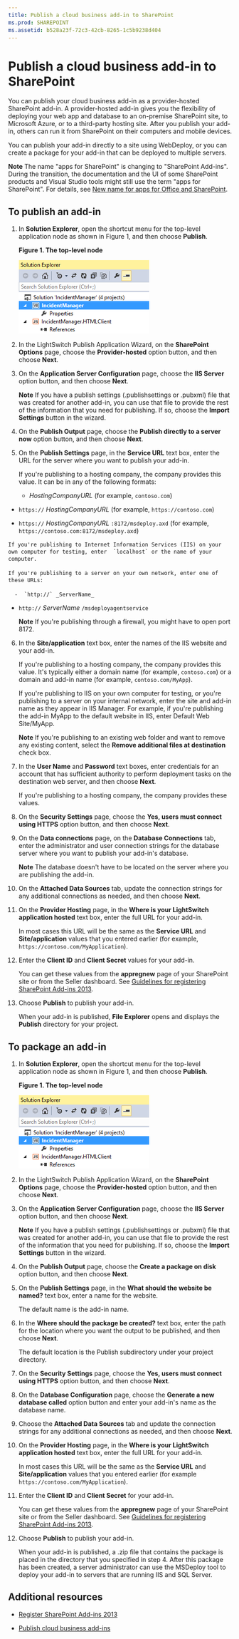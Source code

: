 ```yaml
---
title: Publish a cloud business add-in to SharePoint
ms.prod: SHAREPOINT
ms.assetid: b528a23f-72c3-42cb-8265-1c5b9238d404
---
```



# Publish a cloud business add-in to SharePoint
You can publish your cloud business add-in as a provider-hosted SharePoint add-in. A provider-hosted add-in gives you the flexibility of deploying your web app and database to an on-premise SharePoint site, to Microsoft Azure, or to a third-party hosting site. After you publish your add-in, others can run it from SharePoint on their computers and mobile devices.
 
You can publish your add-in directly to a site using WebDeploy, or you can create a package for your add-in that can be deployed to multiple servers.
 

 **Note**  The name "apps for SharePoint" is changing to "SharePoint Add-ins". During the transition, the documentation and the UI of some SharePoint products and Visual Studio tools might still use the term "apps for SharePoint". For details, see  [New name for apps for Office and SharePoint](new-name-for-apps-for-sharepoint.md#bk_newname).
 


## To publish an add-in
<a name="publish"> </a>


1. In  **Solution Explorer**, open the shortcut menu for the top-level application node as shown in Figure 1, and then choose  **Publish**.
    
    **Figure 1. The top-level node**

 

     ![The IncidentManager node](images/CBA_IM_18.PNG)
 

 

 
2. In the LightSwitch Publish Application Wizard, on the  **SharePoint Options** page, choose the **Provider-hosted** option button, and then choose **Next**.
    
 
3. On the  **Application Server Configuration** page, choose the **IIS Server** option button, and then choose **Next**.
    
     **Note**  If you have a publish settings (.publishsettings or .pubxml) file that was created for another add-in, you can use that file to provide the rest of the information that you need for publishing. If so, choose the  **Import Settings** button in the wizard.
4. On the  **Publish Output** page, choose the **Publish directly to a server now** option button, and then choose **Next**.
    
 
5. On the  **Publish Settings** page, in the **Service URL** text box, enter the URL for the server where you want to publish your add-in.
    
    If you're publishing to a hosting company, the company provides this value. It can be in any of the following formats:
    
      -  _HostingCompanyURL_ (for example, `contoso.com`)
    
 
  -  `https://` _HostingCompanyURL_ (for example, `https://contoso.com`)
    
 
  -  `https://` _HostingCompanyURL_ `:8172/msdeploy.axd` (for example, `https://contoso.com:8172/msdeploy.axd`)
    
 

    If you're publishing to Internet Information Services (IIS) on your own computer for testing, enter  `localhost` or the name of your computer.
    
    If you're publishing to a server on your own network, enter one of these URLs:
    
      -  `http://` _ServerName_
    
 
  -  `http://` _ServerName_ `/msdeployagentservice`
    
 

     **Note**  If you're publishing through a firewall, you might have to open port 8172.
6. In the  **Site/application** text box, enter the names of the IIS website and your add-in.
    
    If you're publishing to a hosting company, the company provides this value. It's typically either a domain name (for example,  `contoso.com`) or a domain and add-in name (for example,  `contoso.com/MyApp`).
    
    If you're publishing to IIS on your own computer for testing, or you're publishing to a server on your internal network, enter the site and add-in name as they appear in IIS Manager. For example, if you're publishing the add-in MyApp to the default website in IIS, enter Default Web Site/MyApp.
    
     **Note**  If you're publishing to an existing web folder and want to remove any existing content, select the  **Remove additional files at destination** check box.
7. In the  **User Name** and **Password** text boxes, enter credentials for an account that has sufficient authority to perform deployment tasks on the destination web server, and then choose **Next**.
    
    If you're publishing to a hosting company, the company provides these values.
    
 
8. On the  **Security Settings** page, choose the **Yes, users must connect using HTTPS** option button, and then choose **Next**.
    
 
9. On the  **Data connections** page, on the **Database Connections** tab, enter the administrator and user connection strings for the database server where you want to publish your add-in's database.
    
     **Note**  The database doesn't have to be located on the server where you are publishing the add-in.
10. On the  **Attached Data Sources** tab, update the connection strings for any additional connections as needed, and then choose **Next**.
    
 
11. On the  **Provider Hosting** page, in the **Where is your LightSwitch application hosted** text box, enter the full URL for your add-in.
    
    In most cases this URL will be the same as the  **Service URL** and **Site/application** values that you entered earlier (for example, `https://contoso.com/MyApplication`).
    
 
12. Enter the  **Client ID** and **Client Secret** values for your add-in.
    
    You can get these values from the  **appregnew** page of your SharePoint site or from the Seller dashboard. See [Guidelines for registering SharePoint Add-ins 2013](http://msdn.microsoft.com/en-us/library/office/jj687469%28v=office.15%29.aspx).
    
 
13. Choose  **Publish** to publish your add-in.
    
    When your add-in is published,  **File Explorer** opens and displays the **Publish** directory for your project.
    
 

## To package an add-in
<a name="package"> </a>


1. In  **Solution Explorer**, open the shortcut menu for the top-level application node as shown in Figure 1, and then choose  **Publish**.
    
    **Figure 1. The top-level node**

 

     ![The IncidentManager node](images/CBA_IM_18.PNG)
 

    
    
 
2. In the LightSwitch Publish Application Wizard, on the  **SharePoint Options** page, choose the **Provider-hosted** option button, and then choose **Next**.
    
 
3. On the  **Application Server Configuration** page, choose the **IIS Server** option button, and then choose **Next**.
    
     **Note**  If you have a publish settings (.publishsettings or .pubxml) file that was created for another add-in, you can use that file to provide the rest of the information that you need for publishing. If so, choose the  **Import Settings** button in the wizard.
4. On the  **Publish Output** page, choose the **Create a package on disk** option button, and then choose **Next**.
    
 
5. On the  **Publish Settings** page, in the **What should the website be named?** text box, enter a name for the website.
    
    The default name is the add-in name.
    
 
6. In the  **Where should the package be created?** text box, enter the path for the location where you want the output to be published, and then choose **Next**.
    
    The default location is the Publish subdirectory under your project directory.
    
 
7. On the  **Security Settings** page, choose the **Yes, users must connect using HTTPS** option button, and then choose **Next**.
    
 
8. On the  **Database Configuration** page, choose the **Generate a new database called** option button and enter your add-in's name as the database name.
    
 
9. Choose the  **Attached Data Sources** tab and update the connection strings for any additional connections as needed, and then choose **Next**.
    
 
10. On the  **Provider Hosting** page, in the **Where is your LightSwitch application hosted** text box, enter the full URL for your add-in.
    
    In most cases this URL will be the same as the  **Service URL** and **Site/application** values that you entered earlier (for example `https://contoso.com/MyApplication`).
    
 
11. Enter the  **Client ID** and **Client Secret** for your add-in.
    
    You can get these values from the  **appregnew** page of your SharePoint site or from the Seller dashboard. See [Guidelines for registering SharePoint Add-ins 2013](http://msdn.microsoft.com/en-us/library/office/jj687469%28v=office.15%29.aspx).
    
 
12. Choose  **Publish** to publish your add-in.
    
    When your add-in is published, a .zip file that contains the package is placed in the directory that you specified in step 4. After this package has been created, a server administrator can use the MSDeploy tool to deploy your add-in to servers that are running IIS and SQL Server.
    
 

## Additional resources
<a name="bk_addresources"> </a>


-  [Register SharePoint Add-ins 2013](register-sharepoint-add-ins-2013.md)
    
 
-  [Publish cloud business add-ins](publish-cloud-business-add-ins.md)
    
 

